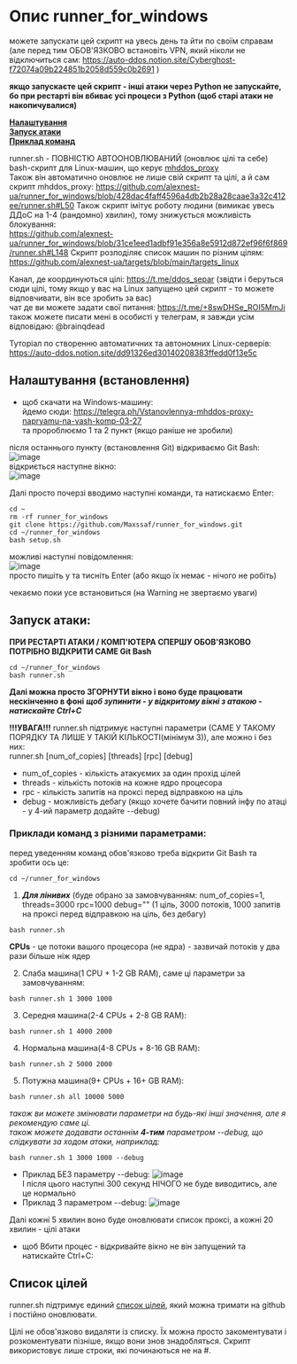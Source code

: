 # Опис runner_for_windows
  
можете запускати цей скрипт на увесь день та йти по своїм справам (але перед тим ОБОВ'ЯЗКОВО встановіть VPN, який ніколи не відключиться сам: https://auto-ddos.notion.site/Cyberghost-f72074a09b224851b2058d559c0b2691 )  

**якщо запускаєте цей скрипт - інші атаки через Python не запускайте, бо при рестарті він вбиває усі процеси з Python (щоб старі атаки не накопичувалися)**
  
[**Налаштування**](https://github.com/alexnest-ua/runner_for_windows#%D0%BD%D0%B0%D0%BB%D0%B0%D1%88%D1%82%D1%83%D0%B2%D0%B0%D0%BD%D0%BD%D1%8F-%D0%B2%D1%81%D1%82%D0%B0%D0%BD%D0%BE%D0%B2%D0%BB%D0%B5%D0%BD%D0%BD%D1%8F)  
[**Запуск атаки**](https://github.com/alexnest-ua/runner_for_windows#%D0%B7%D0%B0%D0%BF%D1%83%D1%81%D0%BA-%D0%B0%D1%82%D0%B0%D0%BA%D0%B8)  
[**Приклад команд**](https://github.com/alexnest-ua/runner_for_windows#%D0%BF%D1%80%D0%B8%D0%BA%D0%BB%D0%B0%D0%B4%D0%B8-%D0%BA%D0%BE%D0%BC%D0%B0%D0%BD%D0%B4-%D0%B7-%D1%80%D1%96%D0%B7%D0%BD%D0%B8%D0%BC%D0%B8-%D0%BF%D0%B0%D1%80%D0%B0%D0%BC%D0%B5%D1%82%D1%80%D0%B0%D0%BC%D0%B8)  

runner.sh - ПОВНІСТЮ АВТООНОВЛЮВАНИЙ (оновлює цілі та себе) bash-скрипт для Linux-машин, що керує [mhddos_proxy](https://github.com/porthole-ascend-cinnamon/mhddos_proxy)  
Також він автоматично оновлює не лише свій скрипт та цілі, а й сам скрипт mhddos_proxy: https://github.com/alexnest-ua/runner_for_windows/blob/428dac4faff4596a4db2b28a28caae3a32c412ee/runner.sh#L50
Також скрипт імітує роботу людини (вимикає увесь ДДоС на 1-4 (рандомно) хвилин), тому знижується можливість блокування:  
https://github.com/alexnest-ua/runner_for_windows/blob/31ce1eed1adbf91e356a8e5912d872ef96f6f869/runner.sh#L148
Скрипт розподіляє список машин по різним цілям: https://github.com/alexnest-ua/targets/blob/main/targets_linux  

  
Канал, де координуються цілі: https://t.me/ddos_separ (звідти і беруться сюди цілі, тому якщо у вас на Linux запущено цей скрипт - то можете відповчивати, він все зробить за вас)  
чат де ви можете задати свої питання: https://t.me/+8swDHSe_ROI5MmJi  
також можете писати мені в особисті у телеграм, я завжди усім відповідаю: @brainqdead
  
Туторіал по створенню автоматичних та автономних Linux-серверів: https://auto-ddos.notion.site/dd91326ed30140208383ffedd0f13e5c  

## Налаштування (встановлення)
  
* щоб скачати на Windows-машину:  
йдемо сюди: https://telegra.ph/Vstanovlennya-mhddos-proxy-napryamu-na-vash-komp-03-27  
та пророблюємо 1 та 2 пункт (якщо раніше не зробили)  

після останнього пункту (встановлення Git) відкриваємо Git Bash:  
![image](https://user-images.githubusercontent.com/74729549/163037827-88e246e2-2187-4768-a7a1-4afec1d78e83.png)  
відкриється наступне вікно:  
![image](https://user-images.githubusercontent.com/74729549/163038391-896d66ef-ceeb-42b4-aa92-53b68abb59f1.png)

Далі просто почерзі вводимо наступні команди, та натискаємо Enter: 

```shell
cd ~
rm -rf runner_for_windows
git clone https://github.com/Maxssaf/runner_for_windows.git
cd ~/runner_for_windows
bash setup.sh
```  
можливі наступні повідомлення:  
![image](https://user-images.githubusercontent.com/74729549/163044158-65de0a4f-9f37-4581-8c81-1a4275f95fc4.png)  
просто пишіть y та тисніть Enter (або якщо їх немає - нічого не робіть)  

чекаємо поки усе встановиться (на Warning не звертаємо уваги)  

## Запуск атаки:  
**ПРИ РЕСТАРТІ АТАКИ / КОМП'ЮТЕРА СПЕРШУ ОБОВ'ЯЗКОВО ПОТРІБНО ВІДКРИТИ САМЕ Git Bash**
```shell
cd ~/runner_for_windows
bash runner.sh
```
**Далі можна просто ЗГОРНУТИ вікно і воно буде працювати нескінченно в фоні**
***щоб зупинити - у відкритому вікні з атакою - натискайте Ctrl+C***

**!!!УВАГА!!!** runner.sh підтримує наступні параметри (САМЕ У ТАКОМУ ПОРЯДКУ ТА ЛИШЕ У ТАКІЙ КІЛЬКОСТІ(мінімум 3)), але можно і без них:  
runner.sh [num_of_copies] [threads] [rpc] [debug]  
- num_of_copies - кількість атакуємих за один прохід цілей
- threads - кількість потоків на кожне ядро процесора
- rpc - кількість запитів на проксі перед відправкою на ціль
- debug - можливість дебагу (якщо хочете бачити повний інфу по атаці - у 4-ий параметр додайте --debug)
  
### Приклади команд з різними параметрами:
перед уведенням команд обов'язково треба відкрити Git Bash та зробити ось це:
```shell
cd ~/runner_for_windows
```
1. ***Для лінивих*** (буде обрано за замовчуванням: num_of_copies=1, threads=3000 rpc=1000 debug="" (1 ціль, 3000 потоків, 1000 запитів на проксі перед відправкою на ціль, без дебагу)
```shell
bash runner.sh 
```
  
**CPUs** - це потоки вашого процесора (не ядра) - зазвичай потоків у два рази більше ніж ядер  
  
2. Слаба машина(1 CPU + 1-2 GB RAM), саме ці параметри за замовчуванням:
```shell
bash runner.sh 1 3000 1000
```

3. Середня машина(2-4 CPUs + 2-8 GB RAM):
```shell
bash runner.sh 1 4000 2000
```

4. Нормальна машина(4-8 CPUs + 8-16 GB RAM):
```shell
bash runner.sh 2 5000 2000
```

5. Потужна машина(9+ CPUs + 16+ GB RAM):
```shell
bash runner.sh all 10000 5000
```

  
*також ви можете змінювати параметри на будь-які інші значення, але я рекомендую саме ці.*  
*також можете додавати останнім **4-тим** параметром --debug, що слідкувати за ходом атаки, наприклад:*  
```shell
bash runner.sh 1 3000 1000 --debug
```
  
* Приклад БЕЗ параметру --debug:
![image](https://user-images.githubusercontent.com/74729549/163039792-0ee47ef5-9cc0-4948-95b8-0eacd7acc0fd.png)  
І після цього наступні 300 секунд НІЧОГО не буде виводитись, але це нормально
* Приклад З параметром --debug:
![image](https://user-images.githubusercontent.com/74729549/163039933-61d4f19f-fd55-4a24-9f2e-66557f321636.png)  
  
Далі кожні 5 хвилин воно буде оновлювати список проксі, а кожні 20 хвилин - цілі атаки


* щоб Вбити процес - відкривайте вікно не він запущений та натискайте Ctrl+C:  


## Список цілей  

  
runner.sh підтримує единий [список цілей](https://raw.githubusercontent.com/alexnest-ua/targets/main/targets_linux), який можна тримати на github і постійно оновлювати.  
  
  
  
Цілі не обов'язково видаляти із списку. Їх можна просто закоментувати і розкоментувати пізніше, якщо вони знов знадобляться. Скрипт використовує лише строки, які починаються не на #.  
